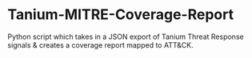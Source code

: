# Tanium-MITRE-Coverage-Report
Python script which takes in a JSON export of Tanium Threat Response signals &amp; creates a coverage report mapped to ATT&amp;CK.
